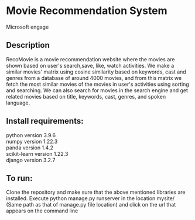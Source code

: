 # Movie Recommendation System
Microsoft engage

## Description
RecoMovie is a movie recommendation website where the movies are shown based on user's search,save, like, watch activities. We make a similar movies' matrix using cosine similarity based on keywords, cast and genres from a database of around 4000 movies, and from this matrix we fetch the most similar movies of the movies in user's activities using sorting and searching.
We can also search for movies in the search engine and get related movies based on title, keywords, cast, genres, and spoken language.

## Install requirements:
python version 3.9.6 <br>
numpy version 1.22.3 <br>
panda version 1.4.2<br>
scikit-learn version 1.22.3 <br>
django version 3.2.7 <br>

## To run:
Clone the repository and make sure that the above mentioned libraries are installed.
Execute python manage.py runserver in the location mysite/ (Same path as that of manage.py file location) and click on the url that appears on the command line
